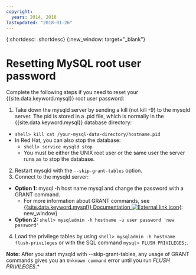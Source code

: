 ```yaml
---
copyright:
  years: 2014, 2018
lastupdated: "2018-01-26"
---
```


{:shortdesc: .shortdesc}
{:new_window: target="_blank"}

# Resetting MySQL root user password

Complete the following steps if you need to reset your {{site.data.keyword.mysql}} root user password:

1. Take down the mysqld server by sending a kill (not kill -9) to the mysqld server. The pid is stored in a .pid file, which is normally in the {{site.data.keyword.mysql}} database directory:
  * `shell> kill cat /your-mysql-data-directory/hostname.pid`
  * In Red Hat, you can also stop the database:
    * `shell> service mysqld stop`
    * You must be either the UNIX root user or the same user the server runs as to stop the database.
2. Restart mysqld with the `--skip-grant-tables` option.
3. Connect to the mysqld server:
  * **Option 1:** mysql -h host name mysql and change the password with a GRANT command.
    * For more information about GRANT commands, see [{{site.data.keyword.mysql}} Documentation ![External link icon](../../icons/launch-glyph.svg "External link icon")](http://www.mysql.com/doc/G/R/GRANT.html){: new_window}
  * **Option 2:** `shell> mysqladmin -h hostname -u user password 'new password'`
4. Load the privilege tables by using `shell> mysqladmin -h hostname flush-privileges` or with the SQL command `mysql> FLUSH PRIVILEGES;`.


**Note:** After you start mysqld with --skip-grant-tables, any usage of GRANT commands gives you an `Unknown command` error until you run _FLUSH PRIVILEGES_.*
